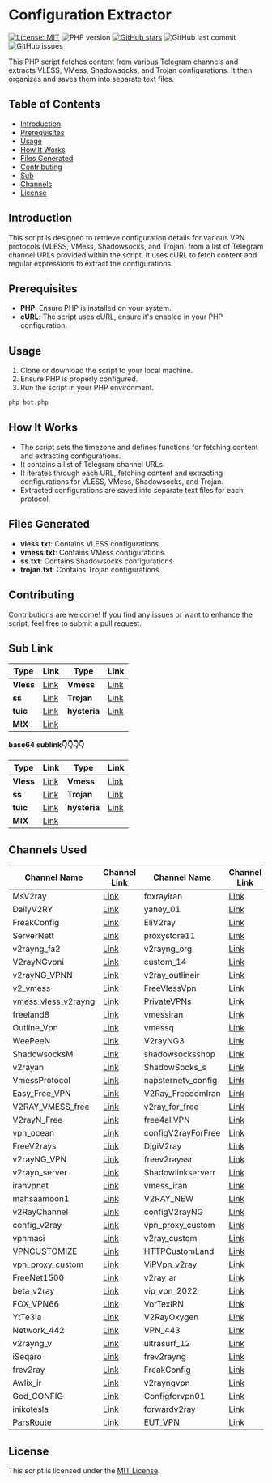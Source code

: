 # Configuration Extractor

[![License: MIT](https://img.shields.io/badge/License-MIT-green?style=for-the-badge)](https://github.com/MhdiTaheri/V2rayCollector/blob/main/LICENSE)
![PHP version](https://img.shields.io/badge/php-%3E%3D7.0-blue?style=for-the-badge)
[![GitHub stars](https://img.shields.io/github/stars/MhdiTaheri/V2rayCollector?style=for-the-badge)](https://github.com/MhdiTaheri/V2rayCollector/stargazers)
![GitHub last commit](https://img.shields.io/github/last-commit/MhdiTaheri/V2rayCollector?style=for-the-badge)
![GitHub issues](https://img.shields.io/github/issues/MhdiTaheri/V2rayCollector?style=for-the-badge)



This PHP script fetches content from various Telegram channels and extracts VLESS, VMess, Shadowsocks, and Trojan configurations. It then organizes and saves them into separate text files.


## Table of Contents

- [Introduction](#introduction)
- [Prerequisites](#prerequisites)
- [Usage](#usage)
- [How It Works](#how-it-works)
- [Files Generated](#files-generated)
- [Contributing](#contributing)
- [Sub](#Sub-Link)
- [Channels](#Channels-Used)
- [License](#license)

## Introduction

This script is designed to retrieve configuration details for various VPN protocols (VLESS, VMess, Shadowsocks, and Trojan) from a list of Telegram channel URLs provided within the script. It uses cURL to fetch content and regular expressions to extract the configurations.

## Prerequisites

- **PHP**: Ensure PHP is installed on your system.
- **cURL**: The script uses cURL, ensure it's enabled in your PHP configuration.

## Usage

1. Clone or download the script to your local machine.
2. Ensure PHP is properly configured.
3. Run the script in your PHP environment.

```bash
php bot.php
```

## How It Works

- The script sets the timezone and defines functions for fetching content and extracting configurations.
- It contains a list of Telegram channel URLs.
- It iterates through each URL, fetching content and extracting configurations for VLESS, VMess, Shadowsocks, and Trojan.
- Extracted configurations are saved into separate text files for each protocol.

## Files Generated

- **vless.txt**: Contains VLESS configurations.
- **vmess.txt**: Contains VMess configurations.
- **ss.txt**: Contains Shadowsocks configurations.
- **trojan.txt**: Contains Trojan configurations.

## Contributing

Contributions are welcome! If you find any issues or want to enhance the script, feel free to submit a pull request.

## Sub Link
| Type | Link | Type | Link |
|--------------|--------------|--------------|--------------|
| **Vless** | [Link](https://raw.githubusercontent.com/MhdiTaheri/V2rayCollector/main/vless.txt) | **Vmess** |[Link](https://raw.githubusercontent.com/MhdiTaheri/V2rayCollector/main/vmess.txt)|
| **ss** | [Link](https://raw.githubusercontent.com/MhdiTaheri/V2rayCollector/main/ss.txt) | **Trojan** |[Link](https://raw.githubusercontent.com/MhdiTaheri/V2rayCollector/main/trojan.txt)|
| **tuic** | [Link](https://raw.githubusercontent.com/MhdiTaheri/V2rayCollector/main/tuic.txt) | **hysteria** |[Link](https://raw.githubusercontent.com/MhdiTaheri/V2rayCollector/main/hysteria.txt)|
| **MIX** | [Link](https://raw.githubusercontent.com/MhdiTaheri/V2rayCollector/main/mix.txt)|

**base64 sublink👇👇👇👇**

| Type | Link | Type | Link |
|--------------|--------------|--------------|--------------|
| **Vless** | [Link](https://raw.githubusercontent.com/MhdiTaheri/V2rayCollector/main/vlessbase64.txt) | **Vmess** |[Link](https://raw.githubusercontent.com/MhdiTaheri/V2rayCollector/main/vmessbase64.txt)|
| **ss** | [Link](https://raw.githubusercontent.com/MhdiTaheri/V2rayCollector/main/ssbase64.txt) | **Trojan** |[Link](https://raw.githubusercontent.com/MhdiTaheri/V2rayCollector/main/trojanbase64.txt)|
| **tuic** | [Link](https://raw.githubusercontent.com/MhdiTaheri/V2rayCollector/main/tuicbase64.txt) | **hysteria** |[Link](https://raw.githubusercontent.com/MhdiTaheri/V2rayCollector/main/hysteriabase64.txt)|
| **MIX** | [Link](https://raw.githubusercontent.com/MhdiTaheri/V2rayCollector/main/mixbase64.txt)|

## Channels Used

| Channel Name | Channel Link | Channel Name | Channel Link |
|--------------|--------------|--------------|--------------|
| MsV2ray | [Link](https://t.me/s/MsV2ray) | foxrayiran | [Link](https://t.me/s/foxrayiran) |
| DailyV2RY | [Link](https://t.me/s/DailyV2RY) | yaney_01 | [Link](https://t.me/s/yaney_01) |
| FreakConfig | [Link](https://t.me/s/FreakConfig) | EliV2ray | [Link](https://t.me/s/EliV2ray) |
| ServerNett | [Link](https://t.me/s/ServerNett) | proxystore11 | [Link](https://t.me/s/proxystore11) |
| v2rayng_fa2 | [Link](https://t.me/s/v2rayng_fa2) | v2rayng_org | [Link](https://t.me/s/v2rayng_org) |
| V2rayNGvpni | [Link](https://t.me/s/V2rayNGvpni) | custom_14 | [Link](https://t.me/s/custom_14) |
| v2rayNG_VPNN | [Link](https://t.me/s/v2rayNG_VPNN) | v2ray_outlineir | [Link](https://t.me/s/v2ray_outlineir) |
| v2_vmess | [Link](https://t.me/s/v2_vmess) | FreeVlessVpn | [Link](https://t.me/s/FreeVlessVpn) |
| vmess_vless_v2rayng | [Link](https://t.me/s/vmess_vless_v2rayng) | PrivateVPNs | [Link](https://t.me/s/PrivateVPNs) |
| freeland8 | [Link](https://t.me/s/freeland8) | vmessiran | [Link](https://t.me/s/vmessiran) |
| Outline_Vpn | [Link](https://t.me/s/Outline_Vpn) | vmessq | [Link](https://t.me/s/vmessq) |
| WeePeeN | [Link](https://t.me/s/WeePeeN) | V2rayNG3 | [Link](https://t.me/s/V2rayNG3) |
| ShadowsocksM | [Link](https://t.me/s/ShadowsocksM) | shadowsocksshop | [Link](https://t.me/s/shadowsocksshop) |
| v2rayan | [Link](https://t.me/s/v2rayan) | ShadowSocks_s | [Link](https://t.me/s/ShadowSocks_s) |
| VmessProtocol | [Link](https://t.me/s/VmessProtocol) | napsternetv_config | [Link](https://t.me/s/napsternetv_config) |
| Easy_Free_VPN | [Link](https://t.me/s/Easy_Free_VPN) | V2Ray_FreedomIran | [Link](https://t.me/s/V2Ray_FreedomIran) |
| V2RAY_VMESS_free | [Link](https://t.me/s/V2RAY_VMESS_free) | v2ray_for_free | [Link](https://t.me/s/v2ray_for_free) |
| V2rayN_Free | [Link](https://t.me/s/V2rayN_Free) | free4allVPN | [Link](https://t.me/s/free4allVPN) |
| vpn_ocean | [Link](https://t.me/s/vpn_ocean) | configV2rayForFree | [Link](https://t.me/s/configV2rayForFree) |
| FreeV2rays | [Link](https://t.me/s/FreeV2rays) | DigiV2ray | [Link](https://t.me/s/DigiV2ray) |
| v2rayNG_VPN | [Link](https://t.me/s/v2rayNG_VPN) | freev2rayssr | [Link](https://t.me/s/freev2rayssr) |
| v2rayn_server | [Link](https://t.me/s/v2rayn_server) | Shadowlinkserverr | [Link](https://t.me/s/Shadowlinkserverr) |
| iranvpnet | [Link](https://t.me/s/iranvpnet) | vmess_iran | [Link](https://t.me/s/vmess_iran) |
| mahsaamoon1 | [Link](https://t.me/s/mahsaamoon1) | V2RAY_NEW | [Link](https://t.me/s/V2RAY_NEW) |
| v2RayChannel | [Link](https://t.me/s/v2RayChannel) | configV2rayNG | [Link](https://t.me/s/configV2rayNG) |
| config_v2ray | [Link](https://t.me/s/config_v2ray) | vpn_proxy_custom | [Link](https://t.me/s/vpn_proxy_custom) |
| vpnmasi | [Link](https://t.me/s/vpnmasi) | v2ray_custom | [Link](https://t.me/s/v2ray_custom) |
| VPNCUSTOMIZE | [Link](https://t.me/s/VPNCUSTOMIZE) | HTTPCustomLand | [Link](https://t.me/s/HTTPCustomLand) |
| vpn_proxy_custom | [Link](https://t.me/s/vpn_proxy_custom) | ViPVpn_v2ray | [Link](https://t.me/s/ViPVpn_v2ray) |
| FreeNet1500 | [Link](https://t.me/s/FreeNet1500) | v2ray_ar | [Link](https://t.me/s/v2ray_ar) |
| beta_v2ray | [Link](https://t.me/s/beta_v2ray) | vip_vpn_2022 | [Link](https://t.me/s/vip_vpn_2022) |
| FOX_VPN66 | [Link](https://t.me/s/FOX_VPN66) | VorTexIRN | [Link](https://t.me/s/VorTexIRN) |
| YtTe3la | [Link](https://t.me/s/YtTe3la) | V2RayOxygen | [Link](https://t.me/s/V2RayOxygen) |
| Network_442 | [Link](https://t.me/s/Network_442) | VPN_443 | [Link](https://t.me/s/VPN_443) |
| v2rayng_v | [Link](https://t.me/s/v2rayng_v) | ultrasurf_12 | [Link](https://t.me/s/ultrasurf_12) |
| iSeqaro | [Link](https://t.me/s/iSeqaro) | frev2rayng | [Link](https://t.me/s/frev2rayng) |
| frev2ray | [Link](https://t.me/s/frev2ray) | FreakConfig | [Link](https://t.me/s/FreakConfig) |
| Awlix_ir | [Link](https://t.me/s/Awlix_ir) | v2rayngvpn | [Link](https://t.me/s/v2rayngvpn) |
| God_CONFIG | [Link](https://t.me/s/God_CONFIG) | Configforvpn01 | [Link](https://t.me/s/Configforvpn01) |
| inikotesla | [Link](https://t.me/s/inikotesla) | forwardv2ray | [Link](https://t.me/s/forwardv2ray) |
| ParsRoute | [Link](https://t.me/s/ParsRoute) | EUT_VPN | [Link](https://t.me/s/EUT_VPN) |

## License

This script is licensed under the [MIT License](LICENSE).

